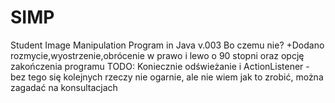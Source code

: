 # SIMP
Student Image Manipulation Program in Java
v.003 Bo czemu nie?
+Dodano rozmycie,wyostrzenie,obrócenie w prawo i lewo o 90 stopni oraz opcję zakończenia programu
TODO:
Koniecznie odświeżanie i ActionListener - bez tego się kolejnych rzeczy nie ogarnie, ale nie wiem jak to zrobić, można zagadać na konsultacjach
